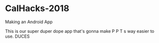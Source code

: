 # CalHacks-2018
Making an Android App

This is our super duper dope app that's gonna make P P T s way easier to use. DUCES
